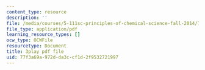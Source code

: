 ```yaml
---
content_type: resource
description: ''
file: /media/courses/5-111sc-principles-of-chemical-science-fall-2014/77f3a69a972dda3ccf1d2f9532721997_OjhZYx1FbhI.pdf
file_type: application/pdf
learning_resource_types: []
ocw_type: OCWFile
resourcetype: Document
title: 3play pdf file
uid: 77f3a69a-972d-da3c-cf1d-2f9532721997
---
```

